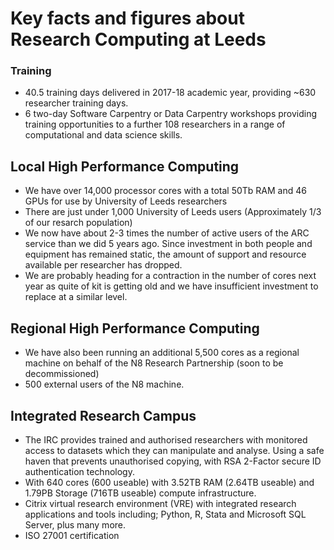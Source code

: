 # Key facts and figures about Research Computing at Leeds

### Training 

* 40.5 training days delivered in 2017-18 academic year, providing ~630 researcher training days.
* 6 two-day Software Carpentry or Data Carpentry workshops providing training opportunities to a further 108 researchers in a range of computational and data science skills.

## Local High Performance Computing

* We have over 14,000 processor cores with a total 50Tb RAM and 46 GPUs for use by University of Leeds researchers
* There are just under 1,000 University of Leeds users (Approximately 1/3 of our resarch population)
* We now have about 2-3 times the number of active users of the ARC service than we did 5 years ago. Since investment in both people and equipment has remained static, the amount of support and resource available per researcher has dropped.
* We are probably heading for a contraction in the number of cores next year as quite of kit is getting old and we have insufficient investment to replace at a similar level.

## Regional High Performance Computing

* We have also been running an additional 5,500 cores  as a regional machine on behalf of the N8 Research Partnership (soon to be 
decommissioned)
* 500  external users of the N8 machine.

## Integrated Research Campus

* The IRC provides trained and authorised researchers with monitored access to datasets which they can manipulate and analyse. Using a safe haven that prevents unauthorised copying, with RSA 2-Factor secure ID authentication technology.
* With 640 cores (600 useable) with 3.52TB RAM (2.64TB useable) and 1.79PB Storage (716TB useable) compute infrastructure. 
* Citrix virtual research environment (VRE) with integrated research applications and tools including; Python, R, Stata and Microsoft SQL Server, plus many more. 
* ISO 27001 certification 



